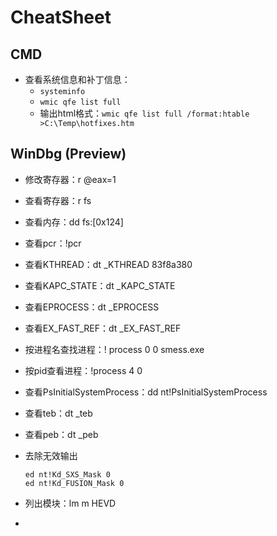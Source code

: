 # CheatSheet

## CMD

- 查看系统信息和补丁信息：
  - `systeminfo`
  - `wmic qfe list full`
  - 输出html格式：`wmic qfe list full /format:htable >C:\Temp\hotfixes.htm `



## WinDbg (Preview)

- 修改寄存器：r @eax=1

- 查看寄存器：r fs

- 查看内存：dd fs:[0x124]

- 查看pcr：!pcr

- 查看KTHREAD：dt _KTHREAD 83f8a380

- 查看KAPC_STATE：dt _KAPC_STATE

- 查看EPROCESS：dt _EPROCESS

- 查看EX_FAST_REF：dt _EX_FAST_REF

- 按进程名查找进程：! process 0 0 smess.exe

- 按pid查看进程：!process 4 0 

- 查看PsInitialSystemProcess：dd nt!PsInitialSystemProcess

- 查看teb：dt _teb

- 查看peb：dt _peb

- 去除无效输出

  ```
  ed nt!Kd_SXS_Mask 0
  ed nt!Kd_FUSION_Mask 0
  ```

- 列出模块：lm m HEVD

- 



